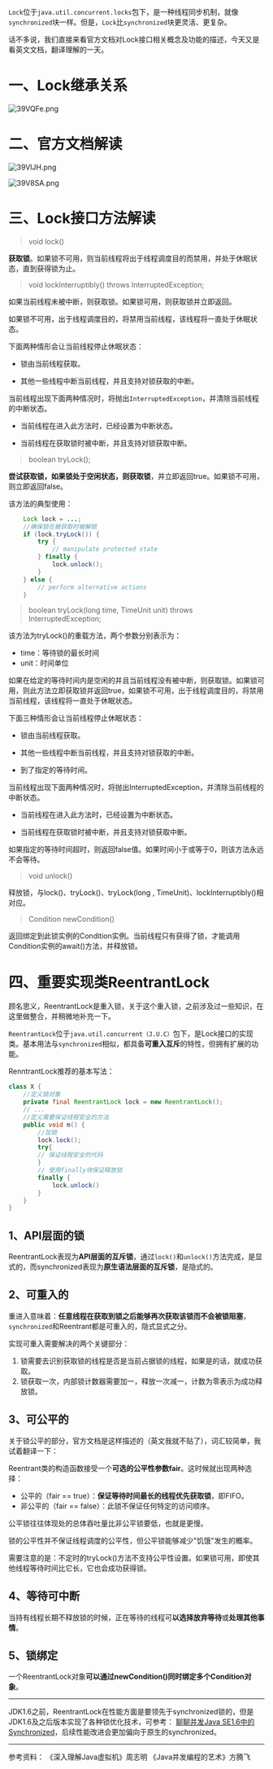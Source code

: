 `Lock`位于`java.util.concurrent.locks`包下，是一种线程同步机制，就像`synchronized`块一样。但是，`Lock`比`synchronized`块更灵活、更复杂。

话不多说，我们直接来看官方文档对Lock接口相关概念及功能的描述，今天又是看英文文档，翻译理解的一天。
# 一、Lock继承关系
![39VQFe.png](img/Java%EF%BC%9ALock%E4%B8%8EReentrantLock/39VQFe.png)

# 二、官方文档解读
![39VlJH.png](img/Java%EF%BC%9ALock%E4%B8%8EReentrantLock/39VlJH.png)

![39V8SA.png](img/Java%EF%BC%9ALock%E4%B8%8EReentrantLock/39V8SA.png)

# 三、Lock接口方法解读
> void lock()

**获取锁**。如果锁不可用，则当前线程将出于线程调度目的而禁用，并处于休眠状态，直到获得锁为止。

> void lockInterruptibly() throws InterruptedException;


如果当前线程未被中断，则获取锁。如果锁可用，则获取锁并立即返回。


如果锁不可用，出于线程调度目的，将禁用当前线程，该线程将一直处于休眠状态。

下面两种情形会让当前线程停止休眠状态：

- 锁由当前线程获取。

- 其他一些线程中断当前线程，并且支持对锁获取的中断。


当前线程出现下面两种情况时，将抛出`InterruptedException`，并清除当前线程的中断状态。

- 当前线程在进入此方法时，已经设置为中断状态。

- 当前线程在获取锁时被中断，并且支持对锁获取中断。

> boolean tryLock();

**尝试获取锁，如果锁处于空闲状态，则获取锁**，并立即返回true。如果锁不可用，则立即返回false。

该方法的典型使用：
```java
    Lock lock = ...;
    //确保锁在被获取时被解锁
    if (lock.tryLock()) {
        try {
            // manipulate protected state
        } finally {
            lock.unlock();
        }
    } else {
        // perform alternative actions
    }
```
> boolean tryLock(long time, TimeUnit unit) throws 
> InterruptedException;

该方法为tryLock()的重载方法，两个参数分别表示为：

- time：等待锁的最长时间
- unit：时间单位



如果在给定的等待时间内是空闲的并且当前线程没有被中断，则获取锁。如果锁可用，则此方法立即获取锁并返回true，如果锁不可用，出于线程调度目的，将禁用当前线程，该线程将一直处于休眠状态。

下面三种情形会让当前线程停止休眠状态：

- 锁由当前线程获取。

- 其他一些线程中断当前线程，并且支持对锁获取的中断。
- 到了指定的等待时间。

当前线程出现下面两种情况时，将抛出InterruptedException，并清除当前线程的中断状态。

- 当前线程在进入此方法时，已经设置为中断状态。

- 当前线程在获取锁时被中断，并且支持对锁获取中断。


如果指定的等待时间超时，则返回false值。如果时间小于或等于0，则该方法永远不会等待。

> void unlock()

释放锁，与lock()、tryLock()、tryLock(long , TimeUnit)、lockInterruptibly()相对应。

> Condition newCondition()


返回绑定到此锁实例的Condition实例。当前线程只有获得了锁，才能调用Condition实例的await()方法，并释放锁。


# 四、重要实现类ReentrantLock

顾名思义，ReentrantLock是重入锁，关于这个重入锁，之前涉及过一些知识，在这里做整合，并稍微地补充一下。


`ReentrantLock`位于`java.util.concurrent（J.U.C）`包下，是Lock接口的实现类。基本用法与`synchronized`相似，都具备**可重入互斥**的特性，但拥有扩展的功能。


RenntrantLock推荐的基本写法：
```java
class X {
    //定义锁对象
    private final ReentrantLock lock = new ReentrantLock();
    // ...
    //定义需要保证线程安全的方法
    public void m() {
        //加锁
        lock.lock();  
        try{
        // 保证线程安全的代码
        }
        // 使用finally块保证释放锁
        finally {
            lock.unlock()
        }
    }
}
```
## 1、API层面的锁
ReentrantLock表现为**API层面的互斥锁**，通过`lock()`和`unlock()`方法完成，是显式的，而synchronized表现为**原生语法层面的互斥锁**，是隐式的。
## 2、可重入的

重进入意味着：**任意线程在获取到锁之后能够再次获取该锁而不会被锁阻塞**，`synchronized`和Reentrant都是可重入的，隐式显式之分。

实现可重入需要解决的两个关键部分：

1. 锁需要去识别获取锁的线程是否是当前占据锁的线程，如果是的话，就成功获取。
2. 锁获取一次，内部锁计数器需要加一，释放一次减一，计数为零表示为成功释放锁。

## 3、可公平的

关于锁公平的部分，官方文档是这样描述的（英文我就不贴了），词汇较简单，我试着翻译一下：


Reentrant类的构造函数接受一个**可选的公平性参数fair**。这时候就出现两种选择：

- 公平的（fair == true）：**保证等待时间最长的线程优先获取锁**，即FIFO。
- 非公平的（fair == false）：此锁不保证任何特定的访问顺序。

公平锁往往体现处的总体吞吐量比非公平锁要低，也就是更慢。

锁的公平性并不保证线程调度的公平性，但公平锁能够减少"饥饿"发生的概率。

需要注意的是：不定时的tryLock()方法不支持公平性设置。如果锁可用，即使其他线程等待时间比它长，它也会成功获得锁。



## 4、等待可中断
当持有线程长期不释放锁的时候，正在等待的线程可**以选择放弃等待**或**处理其他事情**。

## 5、锁绑定

一个ReentrantLock对象**可以通过newCondition()同时绑定多个Condition对象**。

---

JDK1.6之前，ReentrantLock在性能方面是要领先于synchronized锁的，但是JDK1.6及之后版本实现了各种锁优化技术，可参考：
[聊聊并发Java SE1.6中的Synchronized](https://blog.csdn.net/Sky_QiaoBa_Sum/article/details/104347808)，后续性能改进会更加偏向于原生的synchronized。

---

参考资料：
《深入理解Java虚拟机》周志明
《Java并发编程的艺术》方腾飞